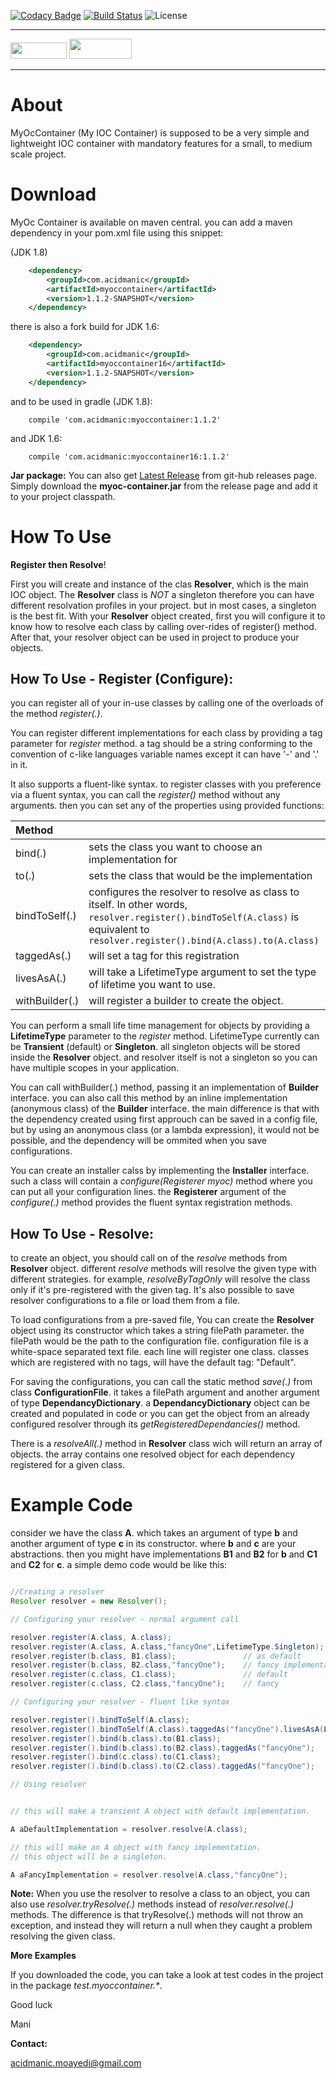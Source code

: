 [![Codacy Badge](https://api.codacy.com/project/badge/Grade/77f9cb43152b4be7963515bbf0b9e119)](https://app.codacy.com/manual/Acidmanic/my-oc-container?utm_source=github.com&utm_medium=referral&utm_content=Acidmanic/my-oc-container&utm_campaign=Badge_Grade_Dashboard)
[![Build Status](https://travis-ci.org/Acidmanic/my-oc-container.svg?branch=develop)](https://travis-ci.org/Acidmanic/my-oc-container)
![License](https://img.shields.io/badge/license-GPL--3.0-blue.svg)

---------

<img src="https://maven.apache.org/images/maven-logo-black-on-white.png" width="90px" height="26px" />  <img src="https://raw.githubusercontent.com/gradle/gradle/master/gradle.png" width="100px" height="32px" />

-----


About
===== 

MyOcContainer (My IOC Container) is supposed to be a very simple and lightweight  IOC container with mandatory features for a small, to medium scale project.  



Download
======

MyOc Container is available on maven central. you can add a maven dependency in your pom.xml file using this snippet:

(JDK 1.8)

```xml
	<dependency>
		<groupId>com.acidmanic</groupId>
		<artifactId>myoccontainer</artifactId>
		<version>1.1.2-SNAPSHOT</version>
	</dependency>
```
there is also a fork build for JDK 1.6:

```xml
	<dependency>
		<groupId>com.acidmanic</groupId>
		<artifactId>myoccontainer16</artifactId>
		<version>1.1.2-SNAPSHOT</version>
	</dependency>
```

and to be used in gradle (JDK 1.8):

```
	compile 'com.acidmanic:myoccontainer:1.1.2'
```
and JDK 1.6:

```
	compile 'com.acidmanic:myoccontainer16:1.1.2'
```

**Jar package:** You can also get  [Latest Release](https://github.com/Acidmanic/my-oc-container/releases/latest)   from git-hub releases page. Simply download the **myoc-container.jar** from the release page and add it to your project classpath.


How To Use 
========== 
**Register then Resolve**!

First you will create and instance of the clas **Resolver**, which is the main IOC object. The **Resolver** class is *NOT* a singleton therefore you can have different resolvation profiles in your project. but in most cases, a singleton is the best fit.
With your **Resolver** object created, first you will configure it to know how to resolve each class by calling over-rides of register() method. After that, your resolver object can be used in project to produce your objects.


How To Use - Register (Configure):
-------------

you can register all of your in-use classes by calling one of the  overloads of the method _register(.)_.

You can register different implementations for each class by providing  a tag parameter for _register_ method. a tag should be a string conforming to the convention of c-like languages variable names except it can have '-' and '.' in it.

It also supports a fluent-like syntax. to register classes with you preference via a fluent syntax, you can call the _register()_ method without any arguments. then you can set any of the properties using provided functions:

|        Method   |                                                                                                    |
|:------------------|:-------------------------------------------------------------------------------|
|	bind(.)      |	sets the class you want to choose an implementation for |
|    to(.)   		 |  sets the class that would be the implementation |
|   bindToSelf(.) | configures the resolver to resolve as class to itself. In other words, ``` resolver.register().bindToSelf(A.class)``` is equivalent to ``` resolver.register().bind(A.class).to(A.class)``` |
|  taggedAs(.)   |  will set a tag for this registration |
|  livesAsA(.)     |  will take a LifetimeType argument to set the type of lifetime you want to use. |
|   withBuilder(.)  |   will register a builder to create the object.|

You can perform a small life time management for objects by providing a __LifetimeType__ parameter to the _register_ method. LifetimeType currently can be __Transient__ (default) or __Singleton__. all singleton objects will be stored inside the  __Resolver__ object. and resolver itself is not a singleton so you can have multiple scopes in your application.

You can call withBuilder(.) method, passing it an implementation of __Builder__ interface. you can also call this method by an inline implementation (anonymous class) of the __Builder__ interface. the main difference is that with the dependency created using first approuch can be saved in a config file, but by using an anonymous class (or a lambda expression), it would not be possible, and the dependency will be ommited when you save configurations.

You can create an installer calss by implementing the __Installer__ interface. such a class will contain a _configure(Registerer myoc)_ method where you can put all your configuration lines. the __Registerer__ argument of the _configure(.)_ method provides the fluent syntax registration methods.


How To Use - Resolve:
--------------------------


to create an object, you should call on of the _resolve_ methods from __Resolver__ object. different _resolve_ methods will  resolve the given type with different strategies. for example, _resolveByTagOnly_ will resolve the class only if it's pre-registered with the given tag.  It's also possible to save resolver configurations to a file or load them from a file.

To load configurations from a pre-saved file, You can create the __Resolver__ object using its constructor which takes a string filePath parameter. the filePath would be the path to  the configuration file. configuration file is a white-space separated text file. each line will register one class. classes which are registered with  no tags, will have the default tag: "Default".

For saving the configurations, you can call the static method _save(.)_ from class __ConfigurationFile__. it takes a filePath argument and another argument of type  __DependancyDictionary__. a __DependancyDictionary__ object can be created and populated in code or you can get the object from an already configured resolver through its  _getRegisteredDependancies()_ method.

There is a _resolveAll(.)_ method in __Resolver__ class wich will return an array of objects. the array contains one resolved object for each dependency registered for a given class.


Example Code 
============  

consider we have the class __A__. which takes an argument of type __b__ and another argument of type __c__ in its constructor. where __b__ and __c__ are your abstractions. then you might have implementations __B1__ and __B2__ for __b__ and __C1__ and __C2__ for __c__.
a simple demo code would be like this:

```java

//Creating a resolver
Resolver resolver = new Resolver();

// Configuring your resolver - normal argument call

resolver.register(A.class, A.class);
resolver.register(A.class, A.class,"fancyOne",LifetimeType.Singleton);
resolver.register(b.class, B1.class);               // as default
resolver.register(b.class, B2.class,"fancyOne");    // fancy implementation
resolver.register(c.class, C1.class);               // default
resolver.register(c.class, C2.class,"fancyOne");    // fancy

// Configuring your resolver - fluent like syntax

resolver.register().bindToSelf(A.class);  
resolver.register().bindToSelf(A.class).taggedAs("fancyOne").livesAsA(LifetimeType.Singleton); 
resolver.register().bind(b.class).to(B1.class);  
resolver.register().bind(b.class).to(B2.class).taggedAs("fancyOne");  
resolver.register().bind(c.class).to(C1.class);  
resolver.register().bind(b.class).to(C2.class).taggedAs("fancyOne");  

// Using resolver


// this will make a transient A object with default implementation.

A aDefaultImplementation = resolver.resolve(A.class);

// this will make an A object with fancy implementation.
// this object will be a singleton.

A aFancyImplementation = resolver.resolve(A.class,"fancyOne"); 


```

**Note:**
When you use the resolver to resolve a class to an object, you can also use *resolver.tryResolve(.)* methods instead of *resolver.resolve(.)* methods. The difference is that tryResolve(.) methods will not throw an exception, and instead they will return a null when they caught a problem resolving the given class.

__More Examples__

If you downloaded the code, you can take a look at test codes in the project in the package _test.myoccontainer.*_.


<p>Good luck</p>
<p>Mani</p>   

__Contact:__

acidmanic.moayedi@gmail.com         